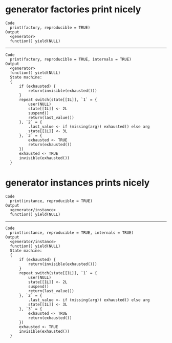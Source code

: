 # generator factories print nicely

    Code
      print(factory, reproducible = TRUE)
    Output
      <generator>
      function() yield(NULL)

---

    Code
      print(factory, reproducible = TRUE, internals = TRUE)
    Output
      <generator>
      function() yield(NULL)
      State machine:
      {
          if (exhausted) {
              return(invisible(exhausted()))
          }
          repeat switch(state[[1L]], `1` = {
              user(NULL)
              state[[1L]] <- 2L
              suspend()
              return(last_value())
          }, `2` = {
              .last_value <- if (missing(arg)) exhausted() else arg
              state[[1L]] <- 3L
          }, `3` = {
              exhausted <- TRUE
              return(exhausted())
          })
          exhausted <- TRUE
          invisible(exhausted())
      }

# generator instances prints nicely

    Code
      print(instance, reproducible = TRUE)
    Output
      <generator/instance>
      function() yield(NULL)

---

    Code
      print(instance, reproducible = TRUE, internals = TRUE)
    Output
      <generator/instance>
      function() yield(NULL)
      State machine:
      {
          if (exhausted) {
              return(invisible(exhausted()))
          }
          repeat switch(state[[1L]], `1` = {
              user(NULL)
              state[[1L]] <- 2L
              suspend()
              return(last_value())
          }, `2` = {
              .last_value <- if (missing(arg)) exhausted() else arg
              state[[1L]] <- 3L
          }, `3` = {
              exhausted <- TRUE
              return(exhausted())
          })
          exhausted <- TRUE
          invisible(exhausted())
      }


